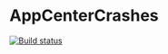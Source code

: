 # AppCenterCrashes

[![Build status](https://dev.azure.com/v-rodrc/PipelineAndroid/_apis/build/status/PipelineAndroid-Android-CI)](https://dev.azure.com/v-rodrc/PipelineAndroid/_build/latest?definitionId=-1)
